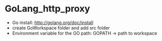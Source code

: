 # GoLang_http_proxy
* Go install: http://golang.org/doc/install
* create GoWorkspace folder and add src folder
* Environment variable for the GO path: GOPATH -> path to workspace
